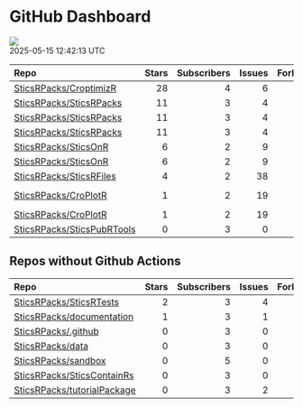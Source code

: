 GitHub Dashboard
================

![](https://github.com/SticsRPacks/status/workflows/Render%20Status/badge.svg)  
2025-05-15 12:42:13 UTC

| Repo                                                                        | Stars | Subscribers | Issues | Forks | Status                                                                                                                                                                                                                                                                                                                                                                                                                                                         | Commit                                                                                                                                                                                |
|:----------------------------------------------------------------------------|------:|------------:|-------:|------:|:---------------------------------------------------------------------------------------------------------------------------------------------------------------------------------------------------------------------------------------------------------------------------------------------------------------------------------------------------------------------------------------------------------------------------------------------------------------|:--------------------------------------------------------------------------------------------------------------------------------------------------------------------------------------|
| [SticsRPacks/CroptimizR](https://github.com/SticsRPacks/CroptimizR)         |    28 |           4 |      6 |     6 | [![](https://github.com/SticsRPacks/CroptimizR/workflows/Update%20CITATION.cff/badge.svg)](https://github.com/SticsRPacks/CroptimizR/actions/runs/14751980083)                                                                                                                                                                                                                                                                                                 | <a href="https://github.com/SticsRPacks/CroptimizR/commit/74868a71a36ccceaeed3e60d98b6dfa7b2be8739" title="Merge pull request #39 from SticsRPacks/update-r-dependency">74868a</a>    |
| [SticsRPacks/SticsRPacks](https://github.com/SticsRPacks/SticsRPacks)       |    11 |           3 |      4 |     3 | [![](https://github.com/SticsRPacks/SticsRPacks/workflows/.github/workflows/dependabot.yml/badge.svg)](https://github.com/SticsRPacks/SticsRPacks/actions/runs/12280022686)                                                                                                                                                                                                                                                                                    | <a href="https://github.com/SticsRPacks/SticsRPacks/commit/02682c83bc6ed7f9b6f980ed166010998dfbb3f7" title="Create dependabot.yml">02682c</a>                                         |
| [SticsRPacks/SticsRPacks](https://github.com/SticsRPacks/SticsRPacks)       |    11 |           3 |      4 |     3 | [![](https://github.com/SticsRPacks/SticsRPacks/workflows/R-CMD-check/badge.svg)](https://github.com/SticsRPacks/SticsRPacks/actions/runs/14758962130)                                                                                                                                                                                                                                                                                                         | <a href="https://github.com/SticsRPacks/SticsRPacks/commit/88f138ce704ecbac2f38e8df93285eb1eda9cb75" title="Update README.Rmd">88f138</a>                                             |
| [SticsRPacks/SticsRPacks](https://github.com/SticsRPacks/SticsRPacks)       |    11 |           3 |      4 |     3 | [![](https://github.com/SticsRPacks/SticsRPacks/workflows/Update%20CITATION.cff/badge.svg)](https://github.com/SticsRPacks/SticsRPacks/actions/runs/14755119446)                                                                                                                                                                                                                                                                                               | <a href="https://github.com/SticsRPacks/SticsRPacks/commit/deb52d4d810b3b2ccae90f8ddf6e995e6f07852b" title="Merge pull request #60 from SticsRPacks/update-R-dependency">deb52d</a>   |
| [SticsRPacks/SticsOnR](https://github.com/SticsRPacks/SticsOnR)             |     6 |           2 |      9 |     4 | [![](https://github.com/SticsRPacks/SticsOnR/workflows/Update%20CITATION.cff/badge.svg)](https://github.com/SticsRPacks/SticsOnR/actions/runs/13966232021)                                                                                                                                                                                                                                                                                                     | <a href="https://github.com/SticsRPacks/SticsOnR/commit/126df8c26a3194a81deb57822cc481c07b660763" title="changes from the last release (#50)">126df8</a>                              |
| [SticsRPacks/SticsOnR](https://github.com/SticsRPacks/SticsOnR)             |     6 |           2 |      9 |     4 | [![](https://github.com/SticsRPacks/SticsOnR/workflows/R-CMD-check/badge.svg)](https://github.com/SticsRPacks/SticsOnR/actions/runs/14757810713) [![](https://github.com/SticsRPacks/SticsOnR/workflows/test-coverage/badge.svg)](https://github.com/SticsRPacks/SticsOnR/actions/runs/14757810704)                                                                                                                                                            | <a href="https://github.com/SticsRPacks/SticsOnR/commit/5fc941a7dd1068226328d6659aa4c0c7882f192d" title="Update README.Rmd (#52)">5fc941</a>                                          |
| [SticsRPacks/SticsRFiles](https://github.com/SticsRPacks/SticsRFiles)       |     4 |           2 |     38 |     4 | [![](https://github.com/SticsRPacks/SticsRFiles/workflows/Update%20CITATION.cff/badge.svg)](https://github.com/SticsRPacks/SticsRFiles/actions/runs/14757348526)                                                                                                                                                                                                                                                                                               | <a href="https://github.com/SticsRPacks/SticsRFiles/commit/5eb0301c55e7e9aa0bac5af327e8187829f5b659" title="removed useless fun and functions' doc updates (#141)">5eb030</a>         |
| [SticsRPacks/CroPlotR](https://github.com/SticsRPacks/CroPlotR)             |     1 |           2 |     19 |     1 | [![](https://github.com/SticsRPacks/CroPlotR/workflows/R-CMD-check/badge.svg)](https://github.com/SticsRPacks/CroPlotR/actions/runs/14759347750) [![](https://github.com/SticsRPacks/CroPlotR/workflows/test-coverage/badge.svg)](https://github.com/SticsRPacks/CroPlotR/actions/runs/14759347752) [![](https://github.com/SticsRPacks/CroPlotR/workflows/Snapshot%20Comparison/badge.svg)](https://github.com/SticsRPacks/CroPlotR/actions/runs/14759347771) | <a href="https://github.com/SticsRPacks/CroPlotR/commit/54ff6253ad305b98ee96218562345f769102d329" title="Merge pull request #62 from SticsRPacks/VEZY-patch-1">54ff62</a>             |
| [SticsRPacks/CroPlotR](https://github.com/SticsRPacks/CroPlotR)             |     1 |           2 |     19 |     1 | [![](https://github.com/SticsRPacks/CroPlotR/workflows/Update%20CITATION.cff/badge.svg)](https://github.com/SticsRPacks/CroPlotR/actions/runs/14755008113)                                                                                                                                                                                                                                                                                                     | <a href="https://github.com/SticsRPacks/CroPlotR/commit/d30c8a83521b756ad7abbe0cea845c77172fcc56" title="Merge pull request #59 from SticsRPacks/make-tests-work-on-macos">d30c8a</a> |
| [SticsRPacks/SticsPubRTools](https://github.com/SticsRPacks/SticsPubRTools) |     0 |           3 |      0 |     0 | [![](https://github.com/SticsRPacks/SticsPubRTools/workflows/R/badge.svg)](https://github.com/SticsRPacks/SticsPubRTools/actions/runs/15043427357)                                                                                                                                                                                                                                                                                                             | <a href="https://github.com/SticsRPacks/SticsPubRTools/commit/6554db22133a424d3a35823695715069c1f74076" title="fix get_param_info">6554db</a>                                         |

## Repos without Github Actions

| Repo                                                                          | Stars | Subscribers | Issues | Forks |
|:------------------------------------------------------------------------------|------:|------------:|-------:|------:|
| [SticsRPacks/SticsRTests](https://github.com/SticsRPacks/SticsRTests)         |     2 |           3 |      4 |     1 |
| [SticsRPacks/documentation](https://github.com/SticsRPacks/documentation)     |     1 |           3 |      1 |     0 |
| [SticsRPacks/.github](https://github.com/SticsRPacks/.github)                 |     0 |           3 |      0 |     0 |
| [SticsRPacks/data](https://github.com/SticsRPacks/data)                       |     0 |           3 |      0 |     0 |
| [SticsRPacks/sandbox](https://github.com/SticsRPacks/sandbox)                 |     0 |           5 |      0 |     0 |
| [SticsRPacks/SticsContainRs](https://github.com/SticsRPacks/SticsContainRs)   |     0 |           3 |      0 |     0 |
| [SticsRPacks/tutorialPackage](https://github.com/SticsRPacks/tutorialPackage) |     0 |           3 |      2 |     0 |
